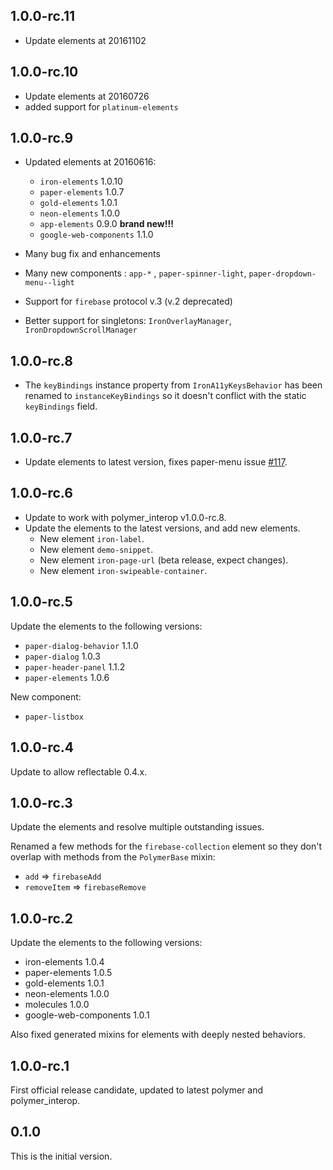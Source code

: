 ## 1.0.0-rc.11

* Update elements at 20161102

## 1.0.0-rc.10

* Update elements at 20160726
 * added support for `platinum-elements`

## 1.0.0-rc.9

* Updated elements at 20160616:
   * `iron-elements` 1.0.10
   * `paper-elements` 1.0.7
   * `gold-elements` 1.0.1
   * `neon-elements` 1.0.0
   * `app-elements` 0.9.0  **brand new!!!**
   * `google-web-components` 1.1.0

* Many bug fix and enhancements
* Many new components : `app-*` , `paper-spinner-light`, `paper-dropdown-menu--light`
* Support for `firebase` protocol v.3 (v.2 deprecated)
* Better support for singletons: `IronOverlayManager`, `IronDropdownScrollManager`


## 1.0.0-rc.8

* The `keyBindings` instance property from `IronA11yKeysBehavior` has been
  renamed to `instanceKeyBindings` so it doesn't conflict with the static
  `keyBindings` field.

## 1.0.0-rc.7

* Update elements to latest version, fixes paper-menu issue
  [#117](https://github.com/dart-lang/polymer_elements/issues/117).

## 1.0.0-rc.6

* Update to work with polymer_interop v1.0.0-rc.8.
* Update the elements to the latest versions, and add new elements.
  * New element `iron-label`.
  * New element `demo-snippet`.
  * New element `iron-page-url` (beta release, expect changes).
  * New element `iron-swipeable-container`.

## 1.0.0-rc.5

Update the elements to the following versions:

 - `paper-dialog-behavior` 1.1.0
 - `paper-dialog` 1.0.3
 - `paper-header-panel` 1.1.2
 - `paper-elements` 1.0.6

New component:

 - `paper-listbox`

## 1.0.0-rc.4

Update to allow reflectable 0.4.x.

## 1.0.0-rc.3

Update the elements and resolve multiple outstanding issues.

Renamed a few methods for the `firebase-collection` element so they don't
overlap with methods from the `PolymerBase` mixin:

  * `add` => `firebaseAdd`
  * `removeItem` => `firebaseRemove`

## 1.0.0-rc.2

Update the elements to the following versions:

  - iron-elements 1.0.4
  - paper-elements 1.0.5
  - gold-elements 1.0.1
  - neon-elements 1.0.0
  - molecules 1.0.0
  - google-web-components 1.0.1

Also fixed generated mixins for elements with deeply nested behaviors.

## 1.0.0-rc.1

First official release candidate, updated to latest polymer and polymer_interop.

## 0.1.0

This is the initial version.
